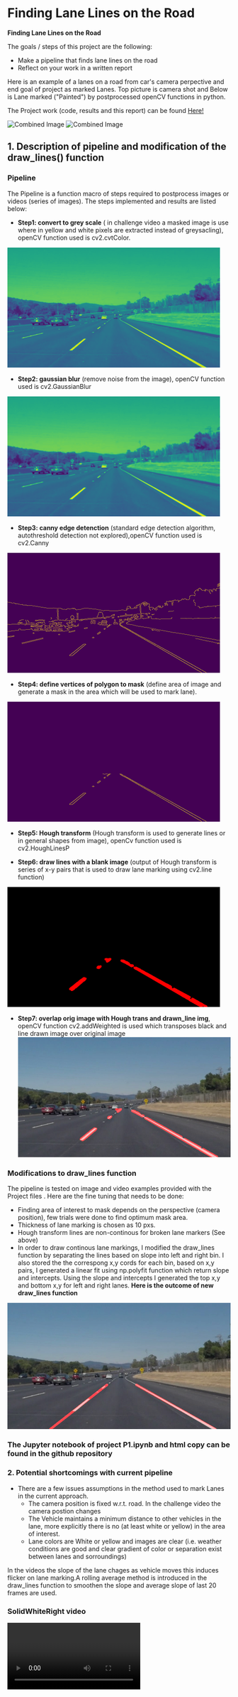 # **Finding Lane Lines on the Road** 

**Finding Lane Lines on the Road**

The goals / steps of this project are the following:
* Make a pipeline that finds lane lines on the road
* Reflect on your work in a written report

Here is an example of a lanes on a road from car's camera perpective and end goal of project as marked Lanes.
Top picture is camera shot and Below is Lane marked ("Painted") by 
postprocessed openCV functions in python. 

The Project work (code, results and this report) can be found [Here!](https://github.com/atul799/CarND-LaneLines-P1)

[//]: # (Image References)

<img src="./test_images/solidWhiteCurve.jpg" width="480" height="270" alt="Combined Image" />


<img src="./test_images/solidWhiteCurve.jpg" width="480" height="270" alt="Combined Image" />


## 1. Description of pipeline  and modification of the draw_lines() function

### Pipeline
The Pipeline is a function macro of steps required to postprocess images or videos (series of images).
The steps implemented and results are listed below:
* **Step1: convert to grey scale** ( in challenge video a masked image is use where in yellow and white pixels are extracted instead of greysacling), openCV function used is cv2.cvtColor.

<img src="./image_for_report/solidWhiteCurve_grey.jpg" width="480" height="270" alt="Combined Image" />

* **Step2: gaussian blur** (remove noise from the image), openCV function used is cv2.GaussianBlur

<img src="./image_for_report/solidWhiteCurve_gblur.jpg" width="480" height="270" alt="Combined Image" />


* **Step3: canny edge detenction** (standard edge detection algorithm, autothreshold detection not explored),openCV function used is  cv2.Canny


<img src="./image_for_report/solidWhiteCurve_canny.jpg" width="480" height="270" alt="Combined Image" />

* **Step4: define vertices of polygon to mask** (define area of image and generate a mask in the area which will be used to mark lane).


<img src="./image_for_report/solidWhiteCurve_maksed.jpg" width="480" height="270" alt="Combined Image" />

* **Step5: Hough transform**  (Hough transform is used to generate lines or in general shapes from image), openCv function used is cv2.HoughLinesP

* **Step6: draw lines with a blank image** (output of Hough transform is series of x-y pairs that is used to draw lane marking using cv2.line function)

<img src="./image_for_report/solidWhiteCurve_hough.jpg" width="480" height="270" alt="Combined Image" />

* **Step7: overlap orig image with Hough trans and drawn_line img**, openCV function cv2.addWeighted is used which transposes black and line drawn image over original image
![image](./image_for_report/solidWhiteCurve_final_broken.jpg)

### Modifications to draw_lines function
The pipeline is tested on image and video examples provided with the Project files . 
Here are the fine tuning that needs to be done:
* Finding area of interest to mask depends on the perspective (camera position), few trials were done to find optimum mask area.
* Thickness of lane marking is chosen as 10 pxs.
* Hough transform lines are non-continous for broken lane markers (See above)
* In order to draw continous lane markings, I modified the draw_lines function by separating the lines based on slope into left and right bin. I also stored the the correspong x,y cords for each bin, based on x,y pairs, I generated a linear fit using np.polyfit function which return slope and intercepts. Using the slope and intercepts I generated the top x,y and bottom x,y for left and right lanes.
**Here is the outcome of new draw_lines function**

![image2](./test_images_output/solidWhiteCurve.jpg "Lane Marked")



### The Jupyter notebook of project P1.ipynb and html copy can be found in the github repository

### 2. Potential shortcomings with current pipeline
* There are a few issues assumptions in the method used to mark Lanes in the current approach.
    * The camera position is fixed  w.r.t. road. In the challenge video the camera postion changes 
    * The Vehicle maintains a minimum distance to other vehicles in the lane, more explicitly there is no (at least white or yellow) in the area of interest.
    * Lane colors are White or yellow and images are clear (i.e. weather conditions are good and clear gradient of color or separation exist between lanes and sorroundings)

In the videos the slope of the lane chages as vehicle moves this induces flicker on lane marking.A rolling average method is introduced in the draw_lines function to smoothen the slope and average slope of last 20 frames are used.

### SolidWhiteRight video

<video controls src="./test_videos_output/solidWhiteRight.mp4" />

### SolidyellowLeft video

<video controls src="./test_videos_output/solidYellowLeft.mp4" />


In the challenge video the lane direction changes quite a bit,left lane is close to divider hence the pipeline described above doesn't work (edges detected and area of interest mask is not able to separate lane from divider), there are also shadows on the lane and probably camera position changes (hood is exposed more towards end of the video). For the challenge video, a new mask is created by first extracting white pixels from image, then extracting yellow pixels and combining the 2 pictures.
This method helps much better extraction of lanes.


### Challenge video

<video controls src="./test_videos_output/challenge.mp4" />

### 3. Suggest possible improvements to your pipeline

* Setting Canny threshold automatically
* Using (white and yellow) color masks instead of greyscale image to identify edges seems to be better approach.
* The approach in this project depends on area of interest mask and quality of image, based on camera angle and type some fine tuning will always be required and producing reliable  results is tedious.


##### The Result images can be found in directory: test_images_output on the github repository for this project
##### The Result videos can be found in directory: test_videos_output on the github repository for this project





